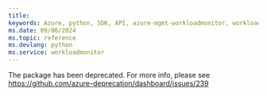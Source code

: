 ```yaml
---
title: 
keywords: Azure, python, SDK, API, azure-mgmt-workloadmonitor, workloadmonitor
ms.date: 09/06/2024
ms.topic: reference
ms.devlang: python
ms.service: workloadmonitor
---
```

The package has been deprecated. For more info, please see https://github.com/azure-deprecation/dashboard/issues/239

